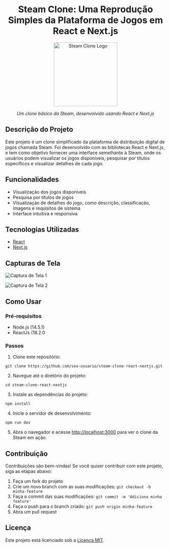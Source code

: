 <h1 align="center">Steam Clone: Uma Reprodução Simples da Plataforma de Jogos em React e Next.js</h1>

<p align="center">
  <img src="steam-clone-logo.png" alt="Steam Clone Logo" width="200" height="200">
</p>

<p align="center">
  <em>Um clone básico da Steam, desenvolvido usando React e Next.js</em>
</p>

<h2>Descrição do Projeto</h2>

<p>Este projeto é um clone simplificado da plataforma de distribuição digital de jogos chamada Steam. Foi desenvolvido com as bibliotecas React e Next.js, e tem como objetivo fornecer uma interface semelhante à Steam, onde os usuários podem visualizar os jogos disponíveis, pesquisar por títulos específicos e visualizar detalhes de cada jogo.</p>

<h2>Funcionalidades</h2>

<ul>
  <li>Visualização dos jogos disponíveis</li>
  <li>Pesquisa por títulos de jogos</li>
  <li>Visualização de detalhes do jogo, como descrição, classificação, imagens e requisitos de sistema</li>
  <li>Interface intuitiva e responsiva</li>
</ul>

<h2>Tecnologias Utilizadas</h2>

<ul>
  <li><a href="https://reactjs.org/">React</a></li>
  <li><a href="https://nextjs.org/">Next.js</a></li>
</ul>

<h2>Capturas de Tela</h2>

<p><img src="screenshot1.png" alt="Captura de Tela 1"></p>
<p><img src="screenshot2.png" alt="Captura de Tela 2"></p>

<h2>Como Usar</h2>

<h3>Pré-requisitos</h3>

<ul>
  <li>Node.js (14.5.1)</li>
  <li>ReactJs (18.2.0
</ul>

<h3>Passos</h3>

<ol>
  <li>Clone este repositório:</li>
</ol>

<pre><code>git clone https://github.com/seu-usuario/steam-clone-react-nextjs.git</code></pre>

<ol start="2">
  <li>Navegue até o diretório do projeto:</li>
</ol>

<pre><code>cd steam-clone-react-nextjs</code></pre>

<ol start="3">
  <li>Instale as dependências do projeto:</li>
</ol>

<pre><code>npm install</code></pre>

<ol start="4">
  <li>Inicie o servidor de desenvolvimento:</li>
</ol>

<pre><code>npm run dev</code></pre>

<ol start="5">
  <li>Abra o navegador e acesse <a href="http://localhost:3000">http://localhost:3000</a> para ver o clone da Steam em ação.</li>
</ol>

<h2>Contribuição</h2>

<p>Contribuições são bem-vindas! Se você quiser contribuir com este projeto, siga as etapas abaixo:</p>

<ol>
  <li>Faça um fork do projeto</li>
  <li>Crie um novo branch com as suas modificações: <code>git checkout -b minha-feature</code></li>
  <li>Faça o commit das suas modificações: <code>git commit -m 'Adiciona minha feature'</code></li>
  <li>Faça o push para o branch criado: <code>git push origin minha-feature</code></li>
  <li>Abra um pull request</li>
</ol>

<h2>Licença</h2>

<p>Este projeto está licenciado sob a <a href="LICENSE">Licença MIT</a>.</p>

